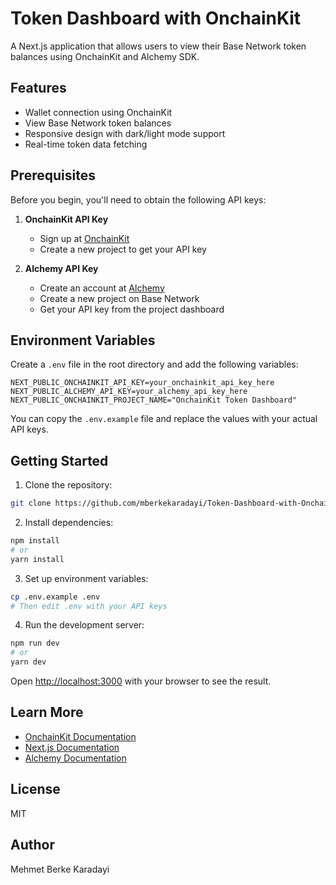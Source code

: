 # Token Dashboard with OnchainKit

A Next.js application that allows users to view their Base Network token balances using OnchainKit and Alchemy SDK.

## Features

- Wallet connection using OnchainKit
- View Base Network token balances
- Responsive design with dark/light mode support
- Real-time token data fetching

## Prerequisites

Before you begin, you'll need to obtain the following API keys:

1. **OnchainKit API Key**

   - Sign up at [OnchainKit](https://onchainkit.xyz)
   - Create a new project to get your API key

2. **Alchemy API Key**
   - Create an account at [Alchemy](https://dashboard.alchemy.com)
   - Create a new project on Base Network
   - Get your API key from the project dashboard

## Environment Variables

Create a `.env` file in the root directory and add the following variables:

```env
NEXT_PUBLIC_ONCHAINKIT_API_KEY=your_onchainkit_api_key_here
NEXT_PUBLIC_ALCHEMY_API_KEY=your_alchemy_api_key_here
NEXT_PUBLIC_ONCHAINKIT_PROJECT_NAME="OnchainKit Token Dashboard"
```

You can copy the `.env.example` file and replace the values with your actual API keys.

## Getting Started

1. Clone the repository:

```bash
git clone https://github.com/mberkekaradayi/Token-Dashboard-with-OnchainKit.git
```

2. Install dependencies:

```bash
npm install
# or
yarn install
```

3. Set up environment variables:

```bash
cp .env.example .env
# Then edit .env with your API keys
```

4. Run the development server:

```bash
npm run dev
# or
yarn dev
```

Open [http://localhost:3000](http://localhost:3000) with your browser to see the result.

## Learn More

- [OnchainKit Documentation](https://onchainkit.xyz/getting-started)
- [Next.js Documentation](https://nextjs.org/docs)
- [Alchemy Documentation](https://docs.alchemy.com)

## License

MIT

## Author

Mehmet Berke Karadayi
